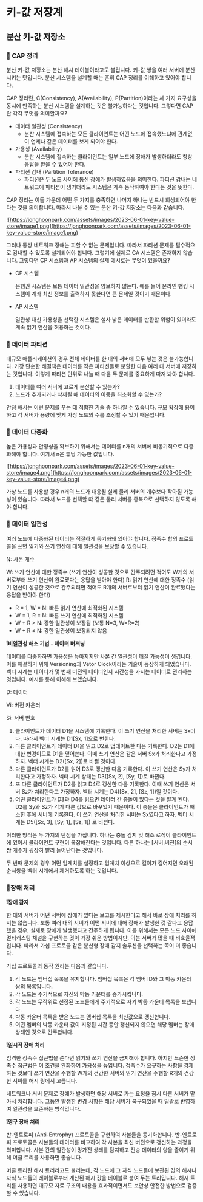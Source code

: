 # 키-값 저장계

## 분산 키-값 저장소

### 💬 CAP 정리

분산 키-값 저장소는 분산 해시 테이블이라고도 불립니다. 키-값 쌍을 여러 서버에 분산시키는 탓입니다. 분산 시스템을 설계할 때는 흔히 CAP 정리를 이해하고 있어야 합니다.

CAP 정리란, C(Consistency), A(Availability), P(Partition)이라는 세 가지 요구성을 동시에 만족하는 분산 시스템을 설계하는 것은 불가능하다는 것입니다. 그렇다면 CAP란 각각 무엇을 의미할까요?

- 데이터 일관성 (Consistency)
    - 분산 시스템에 접속하는 모든 클라이언트는 어떤 노드에 접속했느냐에 관계없이 언제나 같은 데이터를 보게 되어야 한다.
- 가용성 (Availability)
    - 분산 시스템에 접속하는 클라이언트는 일부 노드에 장애가 발생하더라도 항상 응답을 받을 수 있어야 한다.
- 파티션 감내 (Partition Tolerance)
    - 파티션은 두 노드 사이에 통신 장애가 발생하였음을 의미한다. 파티션 감내는 네트워크에 파티션이 생기더라도 시스템은 계속 동작하여야 한다는 것을 뜻한다.

CAP 정리는 이들 가운데 어떤 두 가지를 충족하면 나머지 하나는 반드시 희생되어야 한다는 것을 의미합니다. 따라서 나올 수 있는 분산 키-값 저장소는 다음과 같습니다.

![https://jonghoonpark.com/assets/images/2023-06-01-key-value-store/image1.png](https://jonghoonpark.com/assets/images/2023-06-01-key-value-store/image1.png)

그러나 통상 네트워크 장애는 피할 수 없는 문제입니다. 따라서 파티션 문제를 필수적으로 감내할 수 있도록 설계되어야 합니다. 그렇기에 실제로 CA 시스템은 존재하지 않습니다. 그렇다면 CP 시스템과 AP 시스템의 실제 예시로는 무엇이 있을까요?

- CP 시스템
    
    은행권 시스템은 보통 데이터 일관성을 양보하지 않는다. 예를 들어 온라인 뱅킹 시스템이 계좌 최신 정보를 출력하지 못한다면 큰 문제일 것이기 때문이다.
    
- AP 시스템
    
    일관성 대신 가용성을 선택한 시스템은 설사 낡은 데이터를 반환할 위험이 있더라도 계속 읽기 연산을 허용하는 것이다.
    

### 💬 데이터 파티션

대규모 애플리케이션의 경우 전체 데이터를 한 대의 서버에 모두 넣는 것은 불가능합니다. 가장 단순한 해결책은 데이터를 작은 파티션들로 분할한 다음 여러 대 서버에 저장하는 것입니다. 이렇게 파티션 단위로 나눌 때 다음 두 문제를 중요하게 따져 봐야 합니다.

1. 데이터를 여러 서버에 고르게 분산할 수 있는가?
2. 노드가 추가되거나 삭제될 때 데이터의 이동을 최소화할 수 있는가?

안정 해시는 이런 문제를 푸는 데 적합한 기술 중 하나일 수 있습니다. 규모 확장에 용이하고 각 서버가 용량에 맞게 가상 노드의 수를 조정할 수 있기 때문입니다.

### 💬 데이터 다중화

높은 가용성과 안정성을 확보하기 위해서는 데이터를 n개의 서버에 비동기적으로 다중화해야 합니다. 여기서 n은 튜닝 가능한 값입니다.

![https://jonghoonpark.com/assets/images/2023-06-01-key-value-store/image4.png](https://jonghoonpark.com/assets/images/2023-06-01-key-value-store/image4.png)

가상 노드를 사용할 경우 n개의 노드가 대응될 실제 물리 서버의 개수보다 작아질 가능성이 있습니다. 따라서 노드를 선택할 떄 같은 물리 서버를 중복으로 선택하지 않도록 해야 합니다. 

### 💬 데이터 일관성

여러 노드에 다중화된 데이터는 적절하게 동기화돼 있어야 합니다. 정족수 합의 프로토콜을 쓰면 읽기와 쓰기 연산에 대해 일관성을 보장할 수 있습니다.

N: 사본 개수

W: 쓰기 연산에 대한 정족수 (쓰기 연산이 성공한 것으로 간주되려면 적어도 W개의 서버로부터 쓰기 연산이 완료됐다는 응답을 받아야 한다)
R: 읽기 연산에 대한 정족수 (읽기 연산이 성공한 것으로 간주되려면 적어도 R개의 서버로부터 읽기 연산이 완료됐다는 응답을 받아야 한다)

- R = 1, W = N: 빠른 읽기 연산에 최적화된 시스템
- W = 1, R = N: 빠른 쓰기 연산에 최적화된 시스템
- W + R > N: 강한 일관성이 보장됨 (보통 N=3, W=R=2)
- W + R ≤ N: 강한 일관성이 보장되지 않음

**❕비일관성 해소 기법 - 데이터 버저닝**

데이터를 다중화하면 가용성은 높아지지만 사본 간 일관성이 깨질 가능성이 생깁니다. 이를 해결하기 위해 Versioning과 Vetor Clock이라는 기술이 등장하게 되었습니다. 벡터 시계는 데이터가 몇 번째 버전의 데이터인지 시간성을 가지는 데이터로 관리하는 것입니다. 예시를 통해 이해해 보겠습니다.

D: 데이터

Vi: 버전 카운터

Si: 서버 번호

1. 클라이언트가 데이터 D1을 시스템에 기록한다. 이 쓰기 연산을 처리한 서버는 Sx이다. 따라서 벡터 시계는 D1[Sx, 1]으로 변한다.
2. 다른 클라이언트가 데이터 D1을 읽고 D2로 업데이트한 다음 기록한다. D2는 D1에 대한 변경이므로 D1을 덮어쓴다. 이때 쓰기 연산은 같은 서버 Sx가 처리한다고 가정하자. 벡터 시계는 D2([Sx, 2])로 바뀔 것이다.
3. 다른 클라이언트가 D2를 읽어 D3로 갱신한 다음 기록한다. 이 쓰기 연산은 Sy가 처리한다고 가정하자. 벡터 시계 상태는 D3([Sx, 2], [Sy, 1])로 바뀐다.
4. 또 다른 클라이언트가 D2를 읽고 D4로 갱신한 다음 기록한다. 이때 쓰기 연산은 서버 Sz가 처리한다고 가정하자. 벡터 시계는 D4([Sx, 2], [Sz, 1])일 것이다.
5. 어떤 클라이언트가 D3과 D4를 읽으면 데이터 간 충돌이 있다는 것을 알게 된다. D2를 Sy와 Sz가 각기 다른 값으로 바꾸었기 때문이다. 이 충돌은 클라이언트가 해소한 후에 서버에 기록한다. 이 쓰기 연산을 처리한 서버는 Sx였다고 하자. 벡터 시계는 D5([Sx, 3], [Sy, 1], [Sz, 1]) 로 바뀐다. 

이러한 방식은 두 가지의 단점을 가집니다. 하나는 충돌 감지 및 해소 로직이 클라이언트에 있어서 클라이언트 구현이 복잡해진다는 것입니다. 다른 하나는 [서버:버전]의 순서쌍 개수가 굉장히 빨리 늘어난다는 것입니다. 

두 번째 문제의 경우 어떤 임계치를 설정하고 임계치 이상으로 길이가 길어지면 오래된 순서쌍을 벡터 시계에서 제거하도록 하는 것입니다. 

### 💬장애 처리

**❕장애 감지**

한 대의 서버가 어떤 서버에 장애가 있다는 보고를 제시한다고 해서 바로 장애 처리를 하지는 않습니다. 보통 여러 대의 서버가 어떤 서버에 대해 장애가 발생한 것 같다고 응답했을 경우, 실제로 장애가 발생했다고 간주하게 됩니다. 이를 위해서는 모든 노드 사이에 멀티캐스팅 채널을 구현하는 것이 가장 쉬운 방법이지만, 이는 서버가 많을 떄 비효율적입니다. 따라서 가십 프로토콜 같은 분산형 장애 감지 솔루션을 선택하는 쪽이 더 좋습니다.

가십 프로토콜의 동작 원리는 다음과 같습니다.

1. 각 노드는 멤버십 목록을 유지합니다. 멤버십 목록은 각 멤버 ID와 그 박동 카운터 쌍의 목록입니다.
2. 각 노드는 주기적으로 자신의 박동 카운터를 증가시킵니다.
3. 각 노드는 무작위로 선정된 노드들에게 주기적으로 자기 박동 카운터 목록을 보냅니다.
4. 박동 카운터 목록을 받은 노드는 멤버십 목록을 최신값으로 갱신합니다.
5. 어떤 멤버의 박동 카운터 값이 지정된 시간 동안 갱신되지 않으면 해당 멤버는 장애 상태인 것으로 간주합니다.

**❕일시적 장애 처리**

엄격한 정족수 접근법을 쓴다면 읽기와 쓰기 연산을 금지해야 합니다. 하지만 느슨한 정족수 접근법은 이 조건을 완화하여 가용성을 높입니다. 정족수가 요구하는 사항을 강제하는 것보다 쓰기 연산을 수행할 W개의 건강한 서버와 읽기 연산을 수행할 R개의 건강한 서버를 해시 링에서 고릅니다. 

네트워크나 서버 문제로 장애가 발생하면 해당 서버로 가는 요청을 잠시 다른 서버가 맡아서 처리합니다. 그동안 발생한 변경 사항은 해당 서버가 복구되었을 때 일괄로 반영하여 일관성을 보존하는 방식입니다.

**❕영구 장애 처리**

반-엔트로피 (Anti-Entrophy) 프로토콜을 구현하여 사본들을 동기화합니다. 반-엔트로피 프로토콜은 사본들의 데이터를 비교하여 각 사본을 최신 버전으로 갱신하는 과정을 의미합니다. 사본 간의 일관성이 망가진 상태를 탐지하고 전송 데이터의 양을 줄이기 위해 머클 트리를 사용하면 좋습니다.

머클 트리란 해시 트리라고도 불리는데, 각 노드에 그 자식 노드들에 보관된 값의 해시나 자식 노드들의 레이블로부터 계산된 해시 값을 테이블로 붙여 두는 트리입니다. 해시 트리를 사용하면 대규모 자료 구조의 내용을 효과적이면서도 보안상 안전한 방법으로 검증할 수 있습니다.
